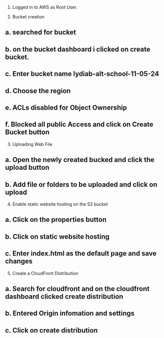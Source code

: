 1. Logged in to AWS as Root User.

2. Bucket creation
## a. searched for bucket
## b. on the bucket dashboard i clicked on create bucket.
## c. Enter bucket name lydiab-alt-school-11-05-24
## d. Choose the region
## e. ACLs disabled for Object Ownership 
## f. Blocked all public Access and click on Create Bucket button

3. Uploading Web File
## a. Open the newly created bucked and click the upload button
## b. Add file or folders to be uploaded and click on upload

4. Enable static website hosting on the S3 bucket
## a. Click on the properties button
## b. Click on static website hosting
## c. Enter index.html as the default page and save changes

5. Create a CloudFront Distribution
## a. Search for cloudfront and on the cloudfront dashboard clicked create distribution
## b. Entered Origin infomation and settings
## c. Click on create distribution
